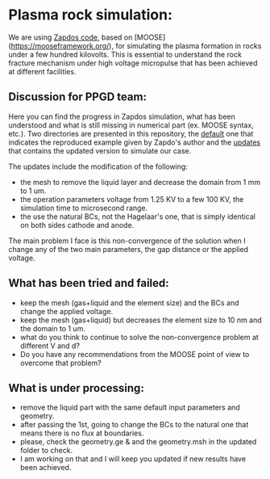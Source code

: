 # Plasma rock simulation:
We are using [Zapdos code](https://github.com/shannon-lab/zapdos), based on [MOOSE] (https://mooseframework.org/), for simulating the plasma formation in rocks under a few hundred kilovolts. This is essential to understand the rock fracture mechanism under high voltage micropulse that has been achieved at different facilities. 

Discussion for PPGD team:
-
Here you can find the progress in Zapdos simulation, what has been understood and what is still missing in numerical part (ex. MOOSE syntax, etc.). Two directories are presented in this repository, the [default](https://github.com/mostamoh/plasma-rock/default) one that indicates the reproduced example given by Zapdo's author and the [updates](https://github.com/mostamoh/plasma-rock/updates) that contains the updated version to simulate our case. 

The updates include the modification of the following: 
 - the mesh to remove the liquid layer and decrease the domain from 1 mm to 1 um. 
 - the operation parameters voltage from 1.25 KV to a few 100 KV, the simulation time to microsecond range. 
 - the use the natural BCs, not the Hagelaar's one, that is simply identical on both sides cathode and anode. 

The main problem I face is this non-convergence of the solution when I change any of the two main parameters, the gap distance or the applied voltage. 

What has been tried and failed: 
-
 - keep the mesh (gas+liquid and the element size) and the BCs and change the applied voltage. 
 - keep the mesh (gas+liquid) but decreases the element size to 10 nm and the domain to 1 um. 
 - what do you think to continue to solve the non-convergence problem at different V and d? 
 - Do you have any recommendations from the MOOSE point of view to overcome that problem?

What is under processing: 
-
 - remove the liquid part with the same default input parameters and geometry. 
 - after passing the 1st, going to change the BCs to the natural one that means there is no flux at boundaries. 
 - please, check the geometry.ge & and the geometry.msh in the updated folder to check. 
 - I am working on that and I will keep you updated if new results have been achieved. 

